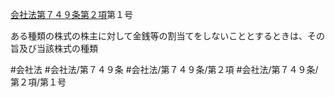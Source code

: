 [会社法第７４９条第２項](会社法＿＿＿＿第７４９条第２項)第１号

ある種類の株式の株主に対して金銭等の割当てをしないこととするときは、その旨及び当該株式の種類


#会社法
#会社法/第７４９条
#会社法/第７４９条/第２項
#会社法/第７４９条/第２項/第１号
